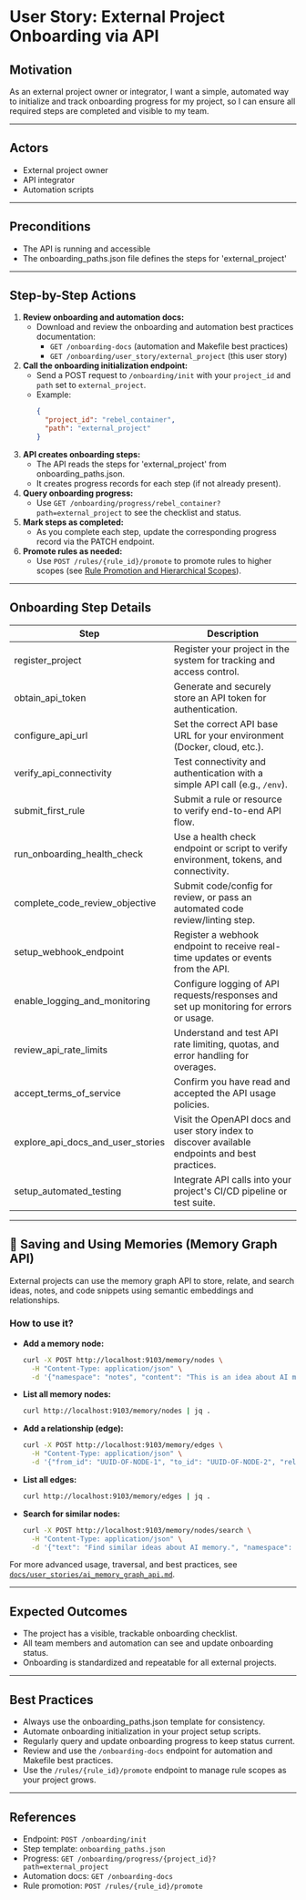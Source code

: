 # User Story: External Project Onboarding via API

## Motivation
As an external project owner or integrator, I want a simple, automated way to initialize and track onboarding progress for my project, so I can ensure all required steps are completed and visible to my team.

---

## Actors
- External project owner
- API integrator
- Automation scripts

---

## Preconditions
- The API is running and accessible
- The onboarding_paths.json file defines the steps for 'external_project'

---

## Step-by-Step Actions
1. **Review onboarding and automation docs:**
   - Download and review the onboarding and automation best practices documentation:
     - `GET /onboarding-docs` (automation and Makefile best practices)
     - `GET /onboarding/user_story/external_project` (this user story)
2. **Call the onboarding initialization endpoint:**
   - Send a POST request to `/onboarding/init` with your `project_id` and `path` set to `external_project`.
   - Example:
     ```json
     {
       "project_id": "rebel_container",
       "path": "external_project"
     }
     ```
3. **API creates onboarding steps:**
   - The API reads the steps for 'external_project' from onboarding_paths.json.
   - It creates progress records for each step (if not already present).
4. **Query onboarding progress:**
   - Use `GET /onboarding/progress/rebel_container?path=external_project` to see the checklist and status.
5. **Mark steps as completed:**
   - As you complete each step, update the corresponding progress record via the PATCH endpoint.
6. **Promote rules as needed:**
   - Use `POST /rules/{rule_id}/promote` to promote rules to higher scopes (see [Rule Promotion and Hierarchical Scopes](./rule_promotion_and_hierarchical_scopes.md)).

---

## Onboarding Step Details

| Step                          | Description                                                                                  |
|-------------------------------|----------------------------------------------------------------------------------------------|
| register_project              | Register your project in the system for tracking and access control.                         |
| obtain_api_token              | Generate and securely store an API token for authentication.                                 |
| configure_api_url             | Set the correct API base URL for your environment (Docker, cloud, etc.).                     |
| verify_api_connectivity       | Test connectivity and authentication with a simple API call (e.g., `/env`).                  |
| submit_first_rule             | Submit a rule or resource to verify end-to-end API flow.                                     |
| run_onboarding_health_check   | Use a health check endpoint or script to verify environment, tokens, and connectivity.        |
| complete_code_review_objective| Submit code/config for review, or pass an automated code review/linting step.                |
| setup_webhook_endpoint        | Register a webhook endpoint to receive real-time updates or events from the API.              |
| enable_logging_and_monitoring | Configure logging of API requests/responses and set up monitoring for errors or usage.        |
| review_api_rate_limits        | Understand and test API rate limiting, quotas, and error handling for overages.              |
| accept_terms_of_service       | Confirm you have read and accepted the API usage policies.                                   |
| explore_api_docs_and_user_stories | Visit the OpenAPI docs and user story index to discover available endpoints and best practices. |
| setup_automated_testing       | Integrate API calls into your project's CI/CD pipeline or test suite.                        |

---

## 🧠 Saving and Using Memories (Memory Graph API)

External projects can use the memory graph API to store, relate, and search ideas, notes, and code snippets using semantic embeddings and relationships.

### How to use it?
- **Add a memory node:**
  ```bash
  curl -X POST http://localhost:9103/memory/nodes \
    -H "Content-Type: application/json" \
    -d '{"namespace": "notes", "content": "This is an idea about AI memory.", "meta": "{\"tags\":[\"ai\",\"memory\"]}"}'
  ```
- **List all memory nodes:**
  ```bash
  curl http://localhost:9103/memory/nodes | jq .
  ```
- **Add a relationship (edge):**
  ```bash
  curl -X POST http://localhost:9103/memory/edges \
    -H "Content-Type: application/json" \
    -d '{"from_id": "UUID-OF-NODE-1", "to_id": "UUID-OF-NODE-2", "relation_type": "inspired_by", "meta": "{\"note\": \"A inspired B\"}"}'
  ```
- **List all edges:**
  ```bash
  curl http://localhost:9103/memory/edges | jq .
  ```
- **Search for similar nodes:**
  ```bash
  curl -X POST http://localhost:9103/memory/nodes/search \
    -H "Content-Type: application/json" \
    -d '{"text": "Find similar ideas about AI memory.", "namespace": "notes", "limit": 5}'
  ```

For more advanced usage, traversal, and best practices, see [`docs/user_stories/ai_memory_graph_api.md`](docs/user_stories/ai_memory_graph_api.md).

---

## Expected Outcomes
- The project has a visible, trackable onboarding checklist.
- All team members and automation can see and update onboarding status.
- Onboarding is standardized and repeatable for all external projects.

---

## Best Practices
- Always use the onboarding_paths.json template for consistency.
- Automate onboarding initialization in your project setup scripts.
- Regularly query and update onboarding progress to keep status current.
- Review and use the `/onboarding-docs` endpoint for automation and Makefile best practices.
- Use the `/rules/{rule_id}/promote` endpoint to manage rule scopes as your project grows.

---

## References
- Endpoint: `POST /onboarding/init`
- Step template: `onboarding_paths.json`
- Progress: `GET /onboarding/progress/{project_id}?path=external_project`
- Automation docs: `GET /onboarding-docs`
- Rule promotion: `POST /rules/{rule_id}/promote` 